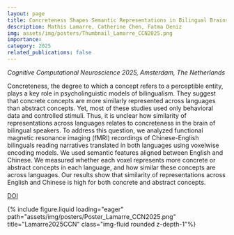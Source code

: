 ```yaml
---
layout: page
title: Concreteness Shapes Semantic Representations in Bilingual Brains
description: Mathis Lamarre, Catherine Chen, Fatma Deniz
img: assets/img/posters/Thumbnail_Lamarre_CCN2025.png
importance: 
category: 2025
related_publications: false
---
```


*Cognitive Computational Neuroscience 2025, Amsterdam, The Netherlands*

Concreteness, the degree to which a concept refers to a perceptible entity, plays a key role in psycholinguistic models of bilingualism. They suggest that concrete concepts are more similarly represented across languages than abstract concepts. Yet, most of these studies used only behavioral data and controlled stimuli. Thus, it is unclear how similarity of representations across languages relates to concreteness in the brain of bilingual speakers. To address this question, we analyzed functional magnetic resonance imaging (fMRI) recordings of Chinese-English bilinguals reading narratives translated in both languages using voxelwise encoding models. We used semantic features aligned between English and Chinese. We measured whether each voxel represents more concrete or abstract concepts in each language, and how similar these concepts are across languages. Our results show that similarity of representations across English and Chinese is high for both concrete and abstract concepts.

<a href='https://2025.ccneuro.org/poster/?id=9dw1pSyCqG'>DOI</a>

<div class="row">
    <div class="col-sm mt-3 mt-md-0">
        {% include figure.liquid loading="eager" path="assets/img/posters/Poster_Lamarre_CCN2025.png" title="Lamarre2025CCN" class="img-fluid rounded z-depth-1"%}
    </div>
</div>
